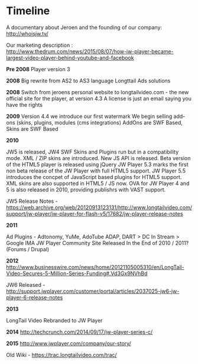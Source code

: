 # Timeline

A documentary about Jeroen and the founding of our company: http://whoisjw.tv/

Our marketing description : http://www.thedrum.com/news/2015/08/07/how-jw-player-became-largest-video-player-behind-youtube-and-facebook


**Pre 2008**
Player version 3

**2008**
Big rewrite from AS2 to AS3 language
Longttail Ads solutions

**2008**
Switch from jeroens personal website to longtailvideo.com - the new official site for the player, at version 4.3
A license is just an email saying you have the rights

**2009**
Version 4.4 we introduce our first watermark
We begin selling add-ons (skins, plugins, modules (cms integrations)
AddOns are SWF Based, Skins are SWF Based

**2010**

JW5 is released, JW4 SWF Skins and Plugins run but in a compatibility mode.
XML / ZIP skins are introduced.
New JS API is released.
Beta version of the HTML5 player is released using jQuery
JW Player 5.3 marks the first non beta release of the JW Player with full HTML5 support.
JW Player 5.5 introduces the concpet of JavaScript based plugins for HTML5 support.
XML skins are also supported in HTML5 / JS now. 
OVA for JW Player 4 and 5 is also released in 2010, providing publishrs with VAST support.

JW5 Release Notes - https://web.archive.org/web/20120913123131/http://www.longtailvideo.com/support/jw-player/jw-player-for-flash-v5/17682/jw-player-release-notes

**2011**

Ad Plugins - Adtonomy, YuMe, AdoTube ADAP, DART > DC In Stream > Google IMA
JW Player Community Site Released In the End of 2010 / 2011? (Forums / Drupal)

**2012**
http://www.businesswire.com/news/home/20121105005310/en/LongTail-Video-Secures-5-Million-Series-Funding#.Vd3Gx9NVhBd

JW6 Released - http://support.jwplayer.com/customer/portal/articles/2037025-jw6-jw-player-6-release-notes

**2013**

LongTail Video Rebranded to JW Player

**2014**
http://techcrunch.com/2014/09/17/jw-player-series-c/

**2015**
http://www.jwplayer.com/company/our-story/

Old Wiki - https://trac.longtailvideo.com/trac/





